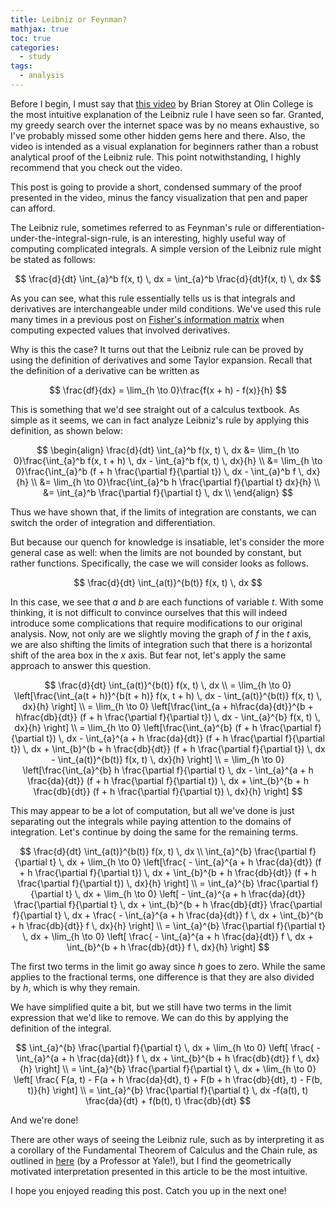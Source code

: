 ```yaml
---
title: Leibniz or Feynman?
mathjax: true
toc: true
categories:
  - study
tags:
  - analysis
---
```


Before I begin, I must say that [this video](https://www.youtube.com/watch?v=zbWihK9ibhc) by Brian Storey at Olin College is the most intuitive explanation of the Leibniz rule I have seen so far. Granted, my greedy search over the internet space was by no means exhaustive, so I've probably missed some other hidden gems  here and there. Also, the video is intended as a visual explanation for beginners rather than a robust analytical proof of the Leibniz rule. This point notwithstanding, I highly recommend that you check out the video.

This post is going to provide a short, condensed summary of the proof presented in the video, minus the fancy visualization that pen and paper can afford. 

The Leibniz rule, sometimes referred to as Feynman's rule or differentiation-under-the-integral-sign-rule, is an interesting, highly useful way of computing complicated integrals. A simple version of the Leibniz rule might be stated as follows:


$$
\frac{d}{dt} \int_{a}^b f(x, t) \, dx = \int_{a}^b \frac{d}{dt}f(x, t) \, dx
$$


As you can see, what this rule essentially tells us is that integrals and derivatives are interchangeable under mild conditions. We've used this rule many times in a previous post on [Fisher's information matrix](https://jaketae.github.io/study/fisher/) when computing expected values that involved derivatives. 

Why is this the case? It turns out that the Leibniz rule can be proved by using the definition of derivatives and some Taylor expansion. Recall that the definition of a derivative can be written as


$$
\frac{df}{dx} = \lim_{h \to 0}\frac{f(x + h) - f(x)}{h}
$$


This is something that we'd see straight out of a calculus textbook. As simple as it seems, we can in fact analyze Leibniz's rule by applying this definition, as shown below:


$$
\begin{align}
\frac{d}{dt} \int_{a}^b f(x, t) \, dx 
&= \lim_{h \to 0}\frac{\int_{a}^b f(x, t + h) \, dx - \int_{a}^b f(x, t) \, dx}{h} \\
&= \lim_{h \to 0}\frac{\int_{a}^b (f + h \frac{\partial f}{\partial t})  \, dx - \int_{a}^b f \, dx}{h} \\ 
&= \lim_{h \to 0}\frac{\int_{a}^b h \frac{\partial f}{\partial t} dx}{h} \\
&= \int_{a}^b \frac{\partial f}{\partial t} \, dx \\
\end{align}
$$


Thus we have shown that, if the limits of integration are constants, we can switch the order of integration and differentiation. 

But because our quench for knowledge is insatiable, let's consider the more general case as well: when the limits are not bounded by constant, but rather functions. Specifically, the case we will consider looks as follows.


$$
\frac{d}{dt} \int_{a(t)}^{b(t)} f(x, t) \, dx
$$


In this case, we see that $a$ and $b$ are each functions of variable $t$. With some thinking, it is not difficult to convince ourselves that this will indeed introduce some complications that require modifications to our original analysis. Now, not only are we slightly moving the graph of $f$ in the $t$ axis, we are also shifting the limits of integration such that there is a horizontal shift of the area box in the $x$ axis. But fear not, let's apply the same approach to answer this question.


$$
\frac{d}{dt} \int_{a(t)}^{b(t)} f(x, t) \, dx \\ 
= \lim_{h \to 0} \left[\frac{\int_{a(t + h)}^{b(t + h)} f(x, t + h) \, dx - \int_{a(t)}^{b(t)} f(x, t) \, dx}{h} \right] \\
= \lim_{h \to 0} \left[\frac{\int_{a + h\frac{da}{dt}}^{b + h\frac{db}{dt}} (f + h \frac{\partial f}{\partial t}) \, dx - \int_{a}^{b} f(x, t) \, dx}{h} \right] \\
= \lim_{h \to 0} \left[\frac{\int_{a}^{b} (f + h \frac{\partial f}{\partial t}) \, dx - \int_{a}^{a + h \frac{da}{dt}} (f + h \frac{\partial f}{\partial t}) \, dx +  \int_{b}^{b + h \frac{db}{dt}} (f + h \frac{\partial f}{\partial t}) \, dx - \int_{a(t)}^{b(t)} f(x, t) \, dx}{h} \right] \\
= \lim_{h \to 0} \left[\frac{\int_{a}^{b} h \frac{\partial f}{\partial t} \, dx - \int_{a}^{a + h \frac{da}{dt}} (f + h \frac{\partial f}{\partial t}) \, dx +  \int_{b}^{b + h \frac{db}{dt}} (f + h \frac{\partial f}{\partial t}) \, dx}{h} \right]
$$


This may appear to be a lot of computation, but all we've done is just separating out the integrals while paying attention to the domains of integration. Let's continue by doing the same for the remaining terms.


$$
\frac{d}{dt} \int_{a(t)}^{b(t)} f(x, t) \, dx \\ 
\int_{a}^{b} \frac{\partial f}{\partial t} \, dx + \lim_{h \to 0} \left[\frac{ - \int_{a}^{a + h \frac{da}{dt}} (f + h \frac{\partial f}{\partial t}) \, dx +  \int_{b}^{b + h \frac{db}{dt}} (f + h \frac{\partial f}{\partial t}) \, dx}{h} \right] \\
= \int_{a}^{b} \frac{\partial f}{\partial t} \, dx + \lim_{h \to 0} \left[ - \int_{a}^{a + h \frac{da}{dt}} \frac{\partial f}{\partial t} \, dx + \int_{b}^{b + h \frac{db}{dt}} \frac{\partial f}{\partial t} \, dx + \frac{ - \int_{a}^{a + h \frac{da}{dt}} f \, dx +  \int_{b}^{b + h \frac{db}{dt}} f \, dx}{h} \right] \\
= \int_{a}^{b} \frac{\partial f}{\partial t} \, dx + \lim_{h \to 0} \left[ \frac{ - \int_{a}^{a + h \frac{da}{dt}} f \, dx +  \int_{b}^{b + h \frac{db}{dt}} f \, dx}{h} \right]
$$


The first two terms in the limit go away since $h$ goes to zero. While the same applies to the fractional terms, one difference is that they are also divided by $h$, which is why they remain.

We have simplified quite a bit, but we still have two terms in the limit expression that we'd like to remove. We can do this by applying the definition of the integral.


$$
\int_{a}^{b} \frac{\partial f}{\partial t} \, dx + \lim_{h \to 0} \left[ \frac{ - \int_{a}^{a + h \frac{da}{dt}} f \, dx +  \int_{b}^{b + h \frac{db}{dt}} f \, dx}{h} \right] \\
= \int_{a}^{b} \frac{\partial f}{\partial t} \, dx + \lim_{h \to 0} \left[ \frac{ F(a, t) - F(a + h \frac{da}{dt}, t) + F(b + h \frac{db}{dt}, t) - F(b, t)}{h} \right] \\
= \int_{a}^{b} \frac{\partial f}{\partial t} \, dx -f(a(t), t) \frac{da}{dt} + f(b(t), t) \frac{db}{dt}
$$


And we're done! 

There are other ways of seeing the Leibniz rule, such as by interpreting it as a corollary of the Fundamental Theorem of Calculus and the Chain rule, as outlined in [here](http://www.econ.yale.edu/~pah29/409web/leibniz.pdf) (by a Professor at Yale!), but I find the geometrically motivated interpretation presented in this article to be the most intuitive. 

I hope you enjoyed reading this post. Catch you up in the next one! 









